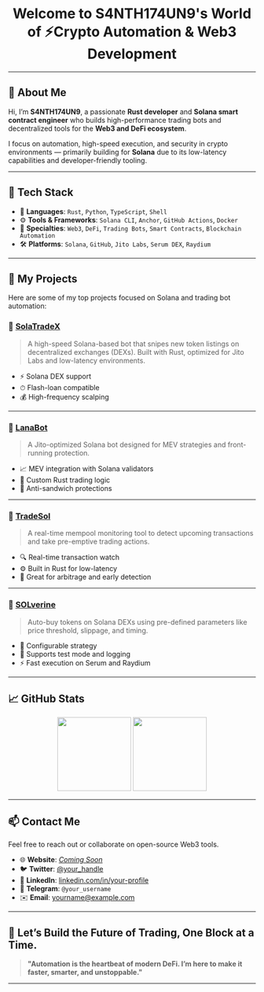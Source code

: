 <h1 align="center">
  Welcome to S4NTH174UN9's World of ⚡️Crypto Automation & Web3 Development
</h1>

---

## 👋 About Me

Hi, I’m **S4NTH174UN9**, a passionate **Rust developer** and **Solana smart contract engineer** who builds high-performance trading bots and decentralized tools for the **Web3 and DeFi ecosystem**.

I focus on automation, high-speed execution, and security in crypto environments — primarily building for **Solana** due to its low-latency capabilities and developer-friendly tooling.

---

## 🔧 Tech Stack

- 🚀 **Languages**: `Rust`, `Python`, `TypeScript`, `Shell`
- ⚙️ **Tools & Frameworks**: `Solana CLI`, `Anchor`, `GitHub Actions`, `Docker`
- 🧠 **Specialties**: `Web3`, `DeFi`, `Trading Bots`, `Smart Contracts`, `Blockchain Automation`
- 🛠 **Platforms**: `Solana`, `GitHub`, `Jito Labs`, `Serum DEX`, `Raydium`

---

## 📂 My Projects

Here are some of my top projects focused on Solana and trading bot automation:

### 🔹 [**SolaTradeX**](https://github.com/S4NTH174UN9/SolaTradeX)
> A high-speed Solana-based bot that snipes new token listings on decentralized exchanges (DEXs). Built with Rust, optimized for Jito Labs and low-latency environments.

- ⚡️ Solana DEX support
- ⏱ Flash-loan compatible
- 💰 High-frequency scalping

---

### 🔹 [**LanaBot**](https://github.com/S4NTH174UN9/LanaBot)
> A Jito-optimized Solana bot designed for MEV strategies and front-running protection.

- 📈 MEV integration with Solana validators
- 🧠 Custom Rust trading logic
- 🔐 Anti-sandwich protections

---

### 🔹 [**TradeSol**](https://github.com/S4NTH174UN9/TradeSol)
> A real-time mempool monitoring tool to detect upcoming transactions and take pre-emptive trading actions.

- 🔍 Real-time transaction watch
- ⚙️ Built in Rust for low-latency
- 📡 Great for arbitrage and early detection

---

### 🔹 [**SOLverine**](https://github.com/S4NTH174UN9/SOLverine)
> Auto-buy tokens on Solana DEXs using pre-defined parameters like price threshold, slippage, and timing.

- 🧾 Configurable strategy
- 🧪 Supports test mode and logging
- ⚡️ Fast execution on Serum and Raydium

---

## 📈 GitHub Stats

<p align="center">
  <img src="https://github-readme-stats.vercel.app/api?username=S4NTH174UN9&show_icons=true&theme=dark" height="150"/>
  <img src="https://github-readme-stats.vercel.app/api/top-langs/?username=S4NTH174UN9&layout=compact&theme=dark" height="150"/>
</p>

---

## 📫 Contact Me

Feel free to reach out or collaborate on open-source Web3 tools.

- 🌐 **Website**: *[Coming Soon](#)*
- 🐦 **Twitter**: [@your_handle](https://twitter.com/your_handle)
- 💼 **LinkedIn**: [linkedin.com/in/your-profile](https://linkedin.com/in/your-profile)
- 💬 **Telegram**: `@your_username`
- ✉️ **Email**: yourname@example.com

---

## 🧠 Let’s Build the Future of Trading, One Block at a Time.

> **"Automation is the heartbeat of modern DeFi. I’m here to make it faster, smarter, and unstoppable."**

---

